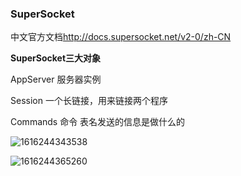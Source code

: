 ### SuperSocket

中文官方文档<http://docs.supersocket.net/v2-0/zh-CN>

**SuperSocket三大对象**

AppServer 服务器实例

Session 一个长链接，用来链接两个程序

Commands  命令 表名发送的信息是做什么的

![1616244343538](D:\学习\vsProject\Study\NetStudy\1616244343538.png)

![1616244365260](D:\学习\vsProject\Study\NetStudy\1616244365260.png)